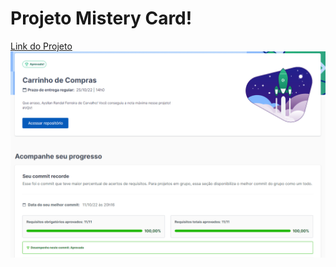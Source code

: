 # Projeto Mistery Card!

[Link do Projeto](https://aysllanferreira.github.io/Projeto-11-Shopping-Cart/)
![Project Mistery Card](./ShoppingCart.png)
